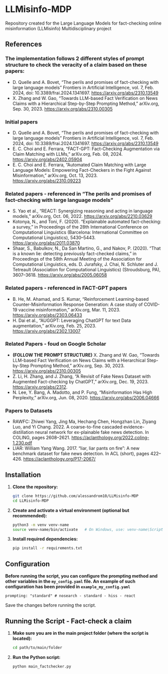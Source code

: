 # LLMisinfo-MDP
Repository created for the Large Language Models for fact-checking online misinformation (LLMisinfo) Multidisciplinary project

## References
### The implementation follows 2 different styles of prompt structure to check the veracity of a claim based on these papers:
- D. Quelle and A. Bovet, “The perils and promises of fact-checking with large language models” Frontiers in Artificial Intelligence, vol. 7, Feb. 2024, doi: 10.3389/frai.2024.1341697. https://arxiv.org/abs/2310.13549
- X. Zhang and W. Gao, “Towards LLM-based Fact Verification on News Claims with a Hierarchical Step-by-Step Prompting Method,” arXiv.org, Sep. 30, 2023. https://arxiv.org/abs/2310.00305

### Initial papers
- D. Quelle and A. Bovet, “The perils and promises of fact-checking with large language models” Frontiers in Artificial Intelligence, vol. 7, Feb. 2024, doi: 10.3389/frai.2024.1341697. https://arxiv.org/abs/2310.13549
- E. C. Choi and E. Ferrara, “FACT-GPT: Fact-Checking Augmentation via Claim Matching with LLMs,” arXiv.org, Feb. 08, 2024. https://arxiv.org/abs/2402.05904
- E. C. Choi and E. Ferrara, “Automated Claim Matching with Large Language Models: Empowering Fact-Checkers in the Fight Against Misinformation,” arXiv.org, Oct. 13, 2023. https://arxiv.org/abs/2310.09223

### Related papers - referenced in “The perils and promises of fact-checking with large language models”
- S. Yao et al., “REACT: Synergizing reasoning and acting in language models,” arXiv.org, Oct. 06, 2022. https://arxiv.org/abs/2210.03629
- Kotonya, N., and Toni, F. (2020). “Explainable automated fact-checking: a survey,” in Proceedings of the 28th International Conference on Computational Linguistics (Barcelona: International Committee on Computational Linguistics), 5430–5443. https://arxiv.org/abs/2011.03870
- Shaar, S., Babulkov, N., Da San Martino, G., and Nakov, P. (2020). “That is a known lie: detecting previously fact-checked claims,” in Proceedings of the 58th Annual Meeting of the Association for Computational Linguistics, eds. D. Jurafsky, J. Chai, N. Schluter and J. Tetreault (Association for Computational Linguistics) (Stroudsburg, PA), 3607–3618. https://arxiv.org/abs/2005.06058
  
### Related papers - referenced in FACT-GPT papers
- B. He, M. Ahamad, and S. Kumar, “Reinforcement Learning-based Counter-Misinformation Response Generation: A case study of COVID-19 vaccine misinformation,” arXiv.org, Mar. 11, 2023. https://arxiv.org/abs/2303.06433
- H. Dai et al., “AUGGPT: Leveraging ChatGPT for text Data augmentation,” arXiv.org, Feb. 25, 2023. https://arxiv.org/abs/2302.13007

### Related Papers - foud on Google Scholar
- **(FOLLOW THE PROMPT STRUCTURE)** X. Zhang and W. Gao, “Towards LLM-based Fact Verification on News Claims with a Hierarchical Step-by-Step Prompting Method,” arXiv.org, Sep. 30, 2023. https://arxiv.org/abs/2310.00305
- Z. Li, H. Zhang, and J. Zhang, “A Revisit of Fake News Dataset with Augmented Fact-checking by ChatGPT,” arXiv.org, Dec. 19, 2023. https://arxiv.org/abs/2312.
- N. Lee, Y. Bang, A. Madotto, and P. Fung, “Misinformation Has High Perplexity,” arXiv.org, Jun. 08, 2020. https://arxiv.org/abs/2006.04666

### Papers to Datasets
- RAWFC: Zhiwei Yang, Jing Ma, Hechang Chen, Hongzhan Lin, Ziyang Luo, and Yi Chang. 2022. A coarse-to-fine cascaded evidence-distillation neural network for ex-plainable fake news detection. In COLING, pages 2608–2621. https://aclanthology.org/2022.coling-1.230.pdf
- LIAR: William Yang Wang. 2017. “liar, liar pants on fire”: A new benchmark dataset for fake news detection. In ACL (short), pages 422–426. https://aclanthology.org/P17-2067/

## Installation

1. **Clone the repository:**

    ```bash
    git clone https://github.com/alessandrom10/LLMisinfo-MDP
    cd LLMisinfo-MDP
    ```

2. **Create and activate a virtual environment (optional but recommended):**

    ```bash
    python3 -m venv venv-name
    source venv-name/bin/activate   # On Windows, use: venv-name\Scripts\activate
    ```

3. **Install required dependencies:**

    ```bash
    pip install -r requirements.txt
    ```

## Configuration

**Before running the script, you can configure the prompting method and other variables in the `my_config.yaml` file. An example of such configuration has been provided in `example_my_config.yaml`**

    prompting: "standard" # nosearch - standard - hiss - react

Save the changes before running the script.

## Running the Script - Fact-check a claim

1. **Make sure you are in the main project folder (where the script is located):**

    ```bash
    cd path/to/main/folder
    ```

2. **Run the Python script:**

    ```bash
    python main_factchecker.py
    ```
